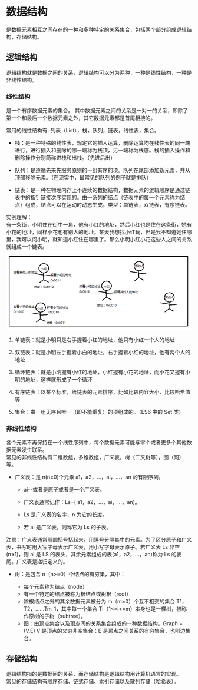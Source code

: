 # 数据结构

是数据元素相互之间存在的一种和多种特定的关系集合，包括两个部分组成逻辑结构，存储结构。

## 逻辑结构

逻辑结构就是数据之间的关系，逻辑结构可以分为两种，一种是线性结构，一种是非线性结构。

### 线性结构

是一个有序数据元素的集合。 其中数据元素之间的关系是一对一的关系，即除了第一个和最后一个数据元素之外，其它数据元素都是首尾相接的。

常用的线性结构有: 列表（List），栈，队列，链表，线性表，集合。

- 栈：是一种特殊的线性表，规定它的插入运算，删除运算均在线性表的同一端进行，进行插入和删除的哪一端称为栈顶，另一端称为栈底。栈的插入操作和删除操作分别简称进栈和出栈。（先进后出）

* 队列：是遵循先来先服务原则的一组有序的项。队列在尾部添加新元素，并从顶部移除元素。（在现实中，最常见的队列的例子就是排队）

* 链表：是一种在物理内存上不连续的数据结构，数据元素的逻辑顺序是通过链表中的指针链接次序实现的。由一系列的结点（链表中的每一个元素称为结点）组成，结点可以在运动时动态生成。类型：单链表，双链表，有序链表。

实例理解：  
 有一条街，小明住在街中一角，他有小红的地址，然后小红也是住在这条街，她有小花的地址，同样小花也有别人的地址。某天我想找小红玩，但是我不知道她住哪里，我可以问小明，就知道小红住在哪里了。那么小明小红小花这些人之间的关系就组成一个链表。

![链表](./images/lianbiao.png)

1.  单链表：就是小明只是右手握着小红的地址，他只有小红一个人的地址

2.  双链表：就是小明左手握着小白的地址，右手握着小红的地址，他有两个人的地址

3.  循环链表：就是小明握有小红的地址，小红握有小花的地址，而小花又握有小明的地址，这样就形成了一个循环

4.  有序链表：以某个标准，给链表的元素排序，比如比较内容大小、比较哈希值等

5.  集合：由一组无序且唯一（即不能重复）的项组成的。（ES6 中的 Set 类）

### 非线性结构

各个元素不再保持在一个线性序列中，每个数据元素可能与零个或者更多个其他数据元素发生联系。  
常见的非线性结构有二维数组，多维数组，广义表，树（二叉树等），图（网）等。

- 广义表：是 n(n≥0)个元素 a1，a2，…，ai，…，an 的有限序列。

  * ai--或者是原子或者是一个广义表。

  * 广义表通常记作：Ls=( a1，a2，…，ai，…，an)。

  * Ls 是广义表的名字，n 为它的长度。

  * 若 ai 是广义表，则称它为 Ls 的子表。

注意：广义表通常用圆括号括起来，用逗号分隔其中的元素。为了区分原子和广义表，书写时用大写字母表示广义表，用小写字母表示原子。若广义表 Ls 非空(n≥1)，则 al 是 LS 的表头，其余元素组成的表(a1，a2，…，an)称为 Ls 的表尾。广义表是递归定义的。

- 树：是包含 n（n>=0）个结点的有穷集，其中：

  - 每个元素称为结点（node）
  - 有一个特定的结点被称为根结点或树根（root）
  - 除根结点之外的其余数据元素被分为 m（m≥0）个互不相交的集合 T1，T2，……Tm-1，其中每一个集合 Ti（1<=i<=m）本身也是一棵树，被称作原树的子树（subtree）。

  * 图：由顶点集合以及顶点间的关系集合组成的一种数据结构。Graph = (V,E) V 是顶点的又穷非空集合；E 是顶点之间关系的有穷集合，也叫边集合。

## 存储结构

逻辑结构指的是数据间的关系，而存储结构是逻辑结构用计算机语言的实现。  
常见的存储结构有顺序存储、链式存储、索引存储以及散列存储（哈希表）。
